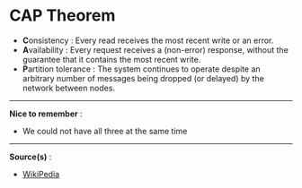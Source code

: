 # CAP Theorem

- **C**onsistency : Every read receives the most recent write or an error.
- **A**vailability : Every request receives a (non-error) response, without the guarantee that it contains the most recent write.
- **P**artition tolerance : The system continues to operate despite an arbitrary number of messages being dropped (or delayed) by the network between nodes.

---

__Nice to remember__ : 
 - We could not have all three at the same time

---

__Source(s)__ : 
- [WikiPedia](https://en.wikipedia.org/wiki/CAP_theorem)